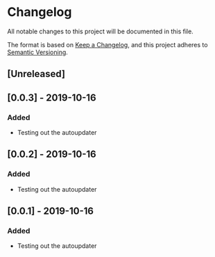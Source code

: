 # Changelog

All notable changes to this project will be documented in this file.

The format is based on [Keep a Changelog](https://keepachangelog.com/en/1.0.0/),
and this project adheres to [Semantic Versioning](https://semver.org/spec/v2.0.0.html).

## [Unreleased]

## [0.0.3] - 2019-10-16

### Added

- Testing out the autoupdater

## [0.0.2] - 2019-10-16

### Added

- Testing out the autoupdater

## [0.0.1] - 2019-10-16

### Added

- Testing out the autoupdater
